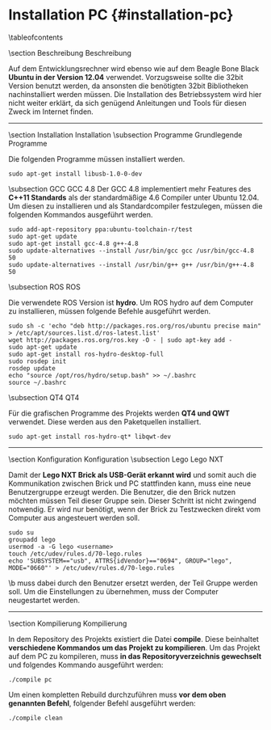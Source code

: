 Installation PC {#installation-pc}
===

\tableofcontents

\section Beschreibung Beschreibung

Auf dem Entwicklungsrechner wird ebenso wie auf dem Beagle Bone Black
__Ubuntu in der Version 12.04__ verwendet. Vorzugsweise sollte die 32bit
Version benutzt werden, da ansonsten die benötigten 32bit Bibliotheken
nachinstalliert werden müssen. Die Installation des Betriebssystem wird
hier nicht weiter erklärt, da sich genügend Anleitungen und Tools für
diesen Zweck im Internet finden.

---

\section Installation Installation
\subsection Programme Grundlegende Programme

Die folgenden Programme müssen installiert werden.

~~~
sudo apt-get install libusb-1.0-0-dev
~~~

\subsection GCC GCC 4.8
Der GCC 4.8 implementiert mehr Features des __C++11 Standards__ als der
standardmäßige 4.6 Compiler unter Ubuntu 12.04. Um diesen zu
installieren und als Standardcompiler festzulegen, müssen die folgenden
Kommandos ausgeführt werden.

~~~
sudo add-apt-repository ppa:ubuntu-toolchain-r/test
sudo apt-get update
sudo apt-get install gcc-4.8 g++-4.8
sudo update-alternatives --install /usr/bin/gcc gcc /usr/bin/gcc-4.8 50
sudo update-alternatives --install /usr/bin/g++ g++ /usr/bin/g++-4.8 50
~~~

\subsection ROS ROS

Die verwendete ROS Version ist __hydro__. Um ROS hydro auf dem Computer
zu installieren, müssen folgende Befehle ausgeführt werden.

~~~
sudo sh -c 'echo "deb http://packages.ros.org/ros/ubuntu precise main" > /etc/apt/sources.list.d/ros-latest.list'
wget http://packages.ros.org/ros.key -O - | sudo apt-key add -
sudo apt-get update
sudo apt-get install ros-hydro-desktop-full
sudo rosdep init
rosdep update
echo "source /opt/ros/hydro/setup.bash" >> ~/.bashrc
source ~/.bashrc
~~~

\subsection QT4 QT4

Für die grafischen Programme des Projekts werden __QT4 und QWT__
verwendet. Diese werden aus den Paketquellen installiert.

~~~
sudo apt-get install ros-hydro-qt* libqwt-dev
~~~

---

\section Konfiguration Konfiguration
\subsection Lego Lego NXT

Damit der __Lego NXT Brick als USB-Gerät erkannt wird__ und somit auch die
Kommunikation zwischen Brick und PC stattfinden kann, muss eine neue
Benutzergruppe erzeugt werden. Die Benutzer, die den Brick nutzen
möchten müssen Teil dieser Gruppe sein. Dieser Schritt ist nicht
zwingend notwendig. Er wird nur benötigt, wenn der Brick zu Testzwecken
direkt vom Computer aus angesteuert werden soll.

~~~
sudo su
groupadd lego
usermod -a -G lego <username>
touch /etc/udev/rules.d/70-lego.rules
echo 'SUBSYSTEM=="usb", ATTRS{idVendor}=="0694", GROUP="lego", MODE="0660"' > /etc/udev/rules.d/70-lego.rules
~~~

\b <username> muss dabei durch den Benutzer ersetzt werden, der Teil
Gruppe werden soll. Um die Einstellungen zu übernehmen, muss der
Computer neugestartet werden.

---

\section Kompilierung Kompilierung

In dem Repository des Projekts existiert die Datei __compile__. Diese 
beinhaltet __verschiedene Kommandos um das Projekt zu kompilieren__. Um 
das Projekt auf dem PC zu kompileren, muss __in das 
Repositoryverzeichnis gewechselt__ und folgendes Kommando ausgeführt 
werden:

~~~
./compile pc
~~~

Um einen kompletten Rebuild durchzuführen muss __vor dem oben genannten 
Befehl__, folgender Befehl ausgeführt werden:

~~~
./compile clean
~~~
